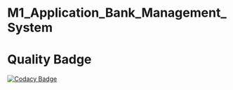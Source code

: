 # M1_Application_Bank_Management_System
# Quality Badge
[![Codacy Badge](https://app.codacy.com/project/badge/Grade/586a0cc674204ae49d42e074dee19a3c)](https://www.codacy.com/gh/npbhavaniprasad/M1_Application_Bank_Management_System/dashboard?utm_source=github.com&amp;utm_medium=referral&amp;utm_content=npbhavaniprasad/M1_Application_Bank_Management_System&amp;utm_campaign=Badge_Grade)
